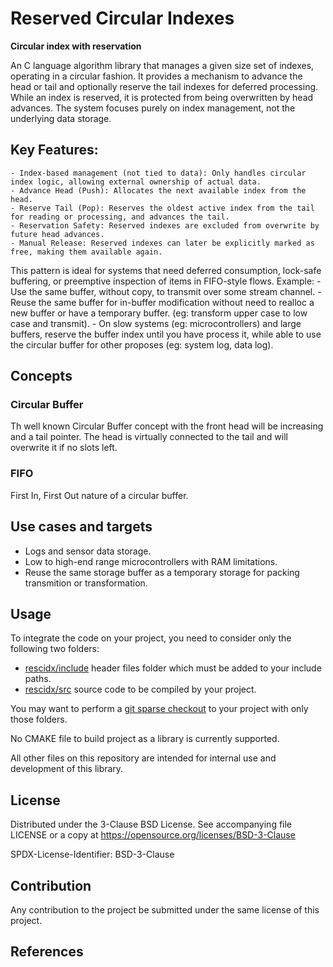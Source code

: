 # Reserved Circular Indexes

**Circular index with reservation**

An C language algorithm library that manages a given size set of indexes, operating in a circular fashion. It provides a mechanism to advance the head or tail and optionally reserve the tail indexes for deferred processing. While an index is reserved, it is protected from being overwritten by head advances. The system focuses purely on index management, not the underlying data storage.

## Key Features:
	- Index-based management (not tied to data): Only handles circular index logic, allowing external ownership of actual data.
	- Advance Head (Push): Allocates the next available index from the head.
	- Reserve Tail (Pop): Reserves the oldest active index from the tail for reading or processing, and advances the tail.
	- Reservation Safety: Reserved indexes are excluded from overwrite by future head advances.
	- Manual Release: Reserved indexes can later be explicitly marked as free, making them available again.

This pattern is ideal for systems that need deferred consumption, lock-safe buffering, or preemptive inspection of items in FIFO-style flows.
Example:
	-	Use the same buffer, without copy, to transmit over some stream channel.
	- Reuse the same buffer for in-buffer modification without need to realloc a new buffer or have a temporary buffer. (eg: transform upper case to low case and transmit).
	- On slow systems (eg: microcontrollers) and large buffers, reserve the buffer index until you have process it, while able to use the circular buffer for other proposes (eg: system log, data log).

## Concepts
### Circular Buffer
Th well known Circular Buffer concept with the front head will be increasing and a tail pointer. The head is virtually connected to the tail and will overwrite it if no slots left.

### FIFO
First In, First Out nature of a circular buffer.

## Use cases and targets
  - Logs and sensor data storage.
  - Low to high-end range microcontrollers with RAM limitations.
  - Reuse the same storage buffer as a temporary storage for packing transmition or transformation.


## Usage
To integrate the code on your project, you need to consider only the following two folders:
  -    [rescidx/include](/rescidx/include) header files folder which must be added to your include paths.
  -    [rescidx/src](/rescidx/src) source code to be compiled by your project.

You may want to perform a [git sparse checkout](https://git-scm.com/docs/git-sparse-checkout) to your project with only those folders.

No CMAKE file to build project as a library is currently supported.

All other files on this repository are intended for internal use and development of this library.

## License
Distributed under the 3-Clause BSD License. See accompanying file LICENSE or a copy at https://opensource.org/licenses/BSD-3-Clause

SPDX-License-Identifier: BSD-3-Clause

## Contribution
Any contribution to the project be submitted under the same license of this project.

## References
